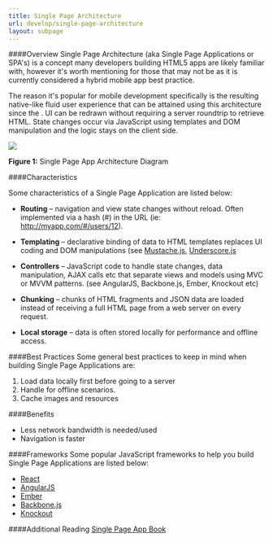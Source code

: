 ```yaml
---
title: Single Page Architecture
url: develop/single-page-architecture
layout: subpage
---
```


####Overview
Single Page Architecture (aka Single Page Applications or SPA's) is a concept many developers building HTML5 apps are likely familiar with, however it's worth mentioning for those that may not be as it is currently
 considered a hybrid mobile app best practice.

The reason it's popular for mobile development specifically is the resulting native-like fluid user experience that can be attained using this architecture since the .
UI can be redrawn without requiring a server roundtrip to retrieve HTML. State changes occur via JavaScript using templates and DOM manipulation and the logic stays on the client side.

![](/images/spa.png)

**Figure 1:** Single Page App Architecture Diagram


####Characteristics

Some characteristics of a Single Page Application are listed below: 

+ **Routing** – navigation and view state changes without reload. Often implemented via a hash (#) in the URL (ie: http://myapp.com/#/users/12). 

+ **Templating** – declarative binding of data to HTML templates replaces UI coding and DOM manipulations (see [Mustache.js](http://mustache.github.io/), [Underscore.js](http://underscorejs.org)

+ **Controllers** – JavaScript code to handle state changes, data manipulation, AJAX calls etc that separate views and models using MVC or MVVM patterns. (see AngularJS, Backbone.js, Ember, Knockout etc)

+ **Chunking** – chunks of HTML fragments and JSON data are loaded instead of receiving a full HTML page from a web server on every request. 

+ **Local storage** – data is often stored locally for performance and offline access.


####Best Practices
Some general best practices to keep in mind when building Single Page Applications are:

1. Load data locally first before going to a server
2. Handle for offline scenarios.
3. Cache images and resources

####Benefits
+ Less network bandwidth is needed/used
+ Navigation is faster

####Frameworks
Some popular JavaScript frameworks to help you build Single Page Applications are listed below:
+ [React](https://facebook.github.io/react/)
+ [AngularJS](http://angularjs.org) 
+ [Ember](http://emberjs.com)
+ [Backbone.js](http://backbonejs.org)
+ [Knockout](http://knockoutjs.com) 

####Additional Reading
[Single Page App Book](http://singlepageappbook.com/)

